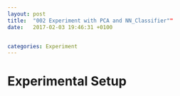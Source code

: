 ```yaml
---
layout: post
title:  "002 Experiment with PCA and NN_Classifier""
date:   2017-02-03 19:46:31 +0100


categories: Experiment
---
```


# Experimental Setup

